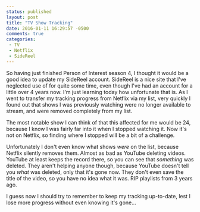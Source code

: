 ```yaml
---
status: published
layout: post
title: "TV Show Tracking"
date: 2016-01-11 16:29:57 -0500
comments: true
categories:
 - TV
 - Netflix
 - SideReel
---
```


So having just finished Person of Interest season 4, I thought it would be a good idea to update my SideReel account. SideReel is a nice site that I've neglected use of for quite some time, even though I've had an account for a little over 4 years now. I'm just learning today how unfortunate that is. As I went to transfer my tracking progress from Netflix via my list, very quickly I found out that shows I was previously watching were no longer available to stream, and were removed completely from my list.
<!--more-->
The most notable show I can think of that this affected for me would be 24, because I know I was fairly far into it when I stopped watching it. Now it's not on Netflix, so finding where I stopped will be a bit of a challenge.

Unfortunately I don't even know what shows *were* on the list, because Netflix silently removes them. Almost as bad as YouTube deleting videos. YouTube at least keeps the record there, so you can see that *something* was deleted. They aren't helping anyone though, because YouTube doesn't tell you *what* was deleted, only that it's gone now. They don't even save the title of the video, so you have no idea what it was. RIP playlists from 3 years ago.

I guess now I should try to remember to keep my tracking up-to-date, lest I lose more progress without even knowing it's gone...